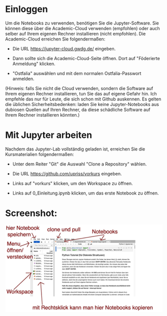 # Einloggen

Um die Notebooks zu verwenden, benötigen Sie die Jupyter-Software. Sie können diese über die Academic-Cloud verwenden (empfohlen) oder auch selber auf Ihrem eigenen Rechner installieren (nicht empfohlen). Die Academic-Cloud erreichen Sie folgendermaßen:

* Die URL https://jupyter-cloud.gwdg.de/ eingeben.
    
* Dann sollte sich die Academic-Cloud-Seite öffnen. Dort auf "Föderierte Anmeldung" klicken.
    
* "Ostfalia" auswählen und mit dem normalen Ostfalia-Passwort anmelden.

(Hinweis: falls Sie nicht die Cloud verwenden, sondern die Software auf Ihrem eigenen Rechner installieren, tun Sie das auf eigene Gefahr hin. Ich empfehle das nur für Leute, die sich schon mit Github auskennen. Es gelten die üblichen Sicherheitsbedenken: laden Sie keine Jupyter-Notebooks aus dubiosen Quellen auf Ihren Rechner, da diese schädliche Software auf Ihrem Rechner installieren könnten.) 

# Mit Jupyter arbeiten

Nachdem das Jupyter-Lab vollständig geladen ist, erreichen Sie die Kursmaterialien folgendermaßen:

* Unter dem Reiter "Git" die Auswahl "Clone a Repository" wählen.
    
* Die URL https://github.com/upriss/vorkurs eingeben.
    
* Links auf "vorkurs" klicken, um den Workspace zu öffnen.
    
* Links auf 0_Einleitung.ipynb klicken, um das erste Notebook zu öffnen.

# Screenshot:

![Screenshot](./utils/jupyter1.jpg)